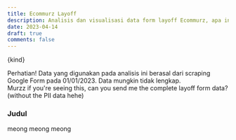 ```yaml
---
title: Ecommurz Layoff
description: Analisis dan visualisasi data form layoff Ecommurz, apa info menarik dari fenomena layoff di Indonesia?
date: 2023-04-14
draft: true
comments: false
---
```


<div class="container w-full m-auto">
<div class="flex p-4 mb-4 text-sm text-blue-800 rounded-lg bg-blue-50 dark:bg-gray-800 dark:text-blue-400" role="alert">

<span class="sr-only">{kind}</span>

  <div>
    <span class="font-medium">Perhatian!</span> Data yang digunakan pada analisis ini berasal dari scraping Google Form
        pada 01/01/2023. Data mungkin tidak lengkap.<br />Murzz if you're seeing this, can you send me the complete
        layoff form data? (without the PII data hehe)
  </div>
</div>

<div class="container m-auto my-20 flex flex-wrap sm:justify-start">
  <div class="md:w-2/4 lg:w-4/6">
    <h3 class="text-xl sm:text-2xl font-bold leading-tight mb-2 font-heading dark:text-slate-300">Judul</h3>
    meong meong meong
  </div>
  <div class="md:w-2/4 lg:w-2/6">
    <div id="chart"></div>
  </div>
</div>
</div>

